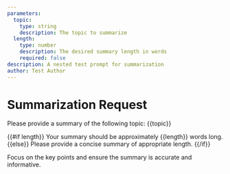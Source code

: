 ```yaml
---
parameters:
  topic:
    type: string
    description: The topic to summarize
  length:
    type: number
    description: The desired summary length in words
    required: false
description: A nested test prompt for summarization
author: Test Author
---
```

# Summarization Request

Please provide a summary of the following topic: {{topic}}

{{#if length}}
Your summary should be approximately {{length}} words long.
{{else}}
Please provide a concise summary of appropriate length.
{{/if}}

Focus on the key points and ensure the summary is accurate and informative.